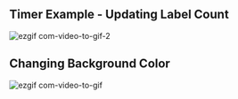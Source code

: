 

## Timer Example - Updating Label Count

![ezgif com-video-to-gif-2](https://user-images.githubusercontent.com/27955299/77991314-250e8b00-7341-11ea-8a88-cabb0b8d389e.gif)

## Changing Background Color 

![ezgif com-video-to-gif](https://user-images.githubusercontent.com/27955299/77991375-538c6600-7341-11ea-96db-de30d23b3268.gif)
